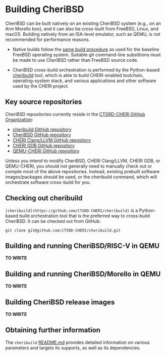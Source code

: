 # Building CheriBSD

CheriBSD can be built natively on an existing CheriBSD system (e.g., on an Arm
Morello box), and it can also be cross-built from FreeBSD, Linux, and macOS.
Building natively from an ISA-level emulator, such as QEMU, is not recommended
for performance reasons.

- Native builds follow the [same build
  procedure](https://docs.freebsd.org/en/books/handbook/cutting-edge/#makeworld)
  as used for the baseline FreeBSD operating system.
  Suitable git command-line substitions must be made to use CheriBSD rather
  than FreeBSD source code.

- CheriBSD cross-build orchestration is performed by the Python-based
  [cheribuild](https://github.com/CTSRD-CHERI/cheribuild) tool, which is
  able to build CHERI-enabled toolchain, operating-system stack, and various
  applications and other software used by the CHERI project.

## Key source repositories

CheriBSD repositories currently reside in the [CTSRD-CHERI GitHub
Organization](https://github.com/CTSRD-CHERI):

* [cheribuild GitHub repository](https://github.com/CTSRD-CHERI/cheribuild)
* [CheriBSD GitHub repository](https://github.com/CTSRD-CHERI/cheribsd)
* [CHERI Clang/LLVM GitHub repository](https://github.com/CTSRD-CHERI/llvm-project)
* [CHERI GDB GitHub repository](https://github.com/CTSRD-CHERI/gdb)
* [QEMU-CHERI GitHub repository](https://github.com/CTSRD-CHERI/qemu)

Unless you intend to modify CheriBSD, CHERI Clang/LLVM, CHERI GDB, or
QEMU-CHERI, you should not generally need to manually check out or compile
most of the above repositories.
Instead, existing prebuilt software images/packages should be used, or the
cheribuild command, which will orchestrate software cross-build for you.

## Checking out cheribuild

`[cheribuild](https://github.com/CTSRD-CHERI/cheribuild)` is a Python-based
build orchestration tool that is the preferred way to cross-build CheriBSD.
It can be checked out from GitHub:

```
git clone git@github.com:CTSRD-CHERI/cheribuild.git
```

## Building and running CheriBSD/RISC-V in QEMU

**TO WRITE**

## Building and running CheriBSD/Morello in QEMU

**TO WRITE**

## Building CheriBSD release images

**TO WRITE**

## Obtaining further information

The `cheribuild` [README.md](https://github.com/CTSRD-CHERI/cheribuild#readme)
provides detailed information on various parameters and targets its supports,
as well as its dependencies.
